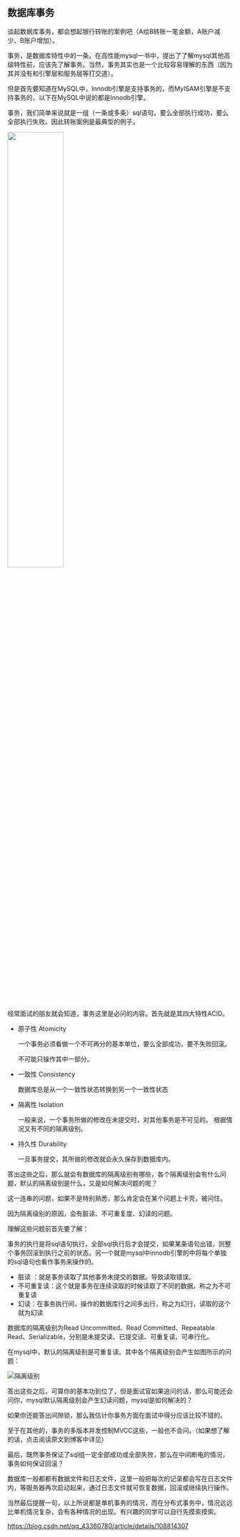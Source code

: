 ## 数据库事务



谈起数据库事务，都会想起银行转账的案例吧（A给B转账一笔金额，A账户减少、B账户增加）。



事务，是数据库特性中的一条。在高性能mysql一书中，提出了了解mysql其他高级特性前，应该先了解事务。当然，事务其实也是一个比较容易理解的东西（因为其并没有和引擎层和服务层等打交道）。



但是首先要知道在MySQL中，Innodb引擎是支持事务的，而MyISAM引擎是不支持事务的，以下在MySQL中说的都是Innodb引擎。



事务，我们简单来说就是一组（一条或多条）sql语句。要么全部执行成功，要么全部执行失败。因此转账案例是最典型的例子。

<img src="https://img-blog.csdnimg.cn/2021012910184474.jpg" alt="" style="width:50%">

经常面试的朋友就会知道，事务这里是必问的内容。首先就是其四大特性ACID。



- 原子性 Atomicity

  一个事务必须看做一个不可再分的基本单位，要么全部成功，要不失败回滚。

  不可能只操作其中一部分。

    

- 一致性 Consistency

    数据库总是从一个一致性状态转换到另一个一致性状态

      

- 隔离性 Isolation

    一般来说，一个事务所做的修改在未提交时，对其他事务是不可见的。
    根据情况又有不同的隔离级别。

     

- 持久性 Durability

  一旦事务提交，其所做的修改就会永久保存到数据库内。
  
  

答出这些之后，那么就会有数据库的隔离级别有哪些，各个隔离级别会有什么问题，默认的隔离级别是什么，又是如何解决问题的呢？



这一连串的问题，如果不是特别熟悉，那么肯定会在某个问题上卡壳，被问住。



因为隔离级别的原因，会有脏读、不可重复度、幻读的问题。



理解这些问题前首先要了解：

事务的执行是将sql语句执行，全部sql执行后才会提交，如果某条语句出错，则整个事务回滚到执行之前的状态。另一个就是mysql中innodb引擎的中将每个单独的sql语句也看作事务来操作的。



- 脏读 ：就是事务读取了其他事务未提交的数据。导致读取错误。
- 不可重复读：这个就是事务在连续读取的时候读取了不同的数据，称之为不可重复读
- 幻读：在事务执行间，操作的数据库行之间多出行，称之为幻行，读取的这个就为幻读



数据库的隔离级别为Read Uncommitted、Read Committed、Repeatable Read、Serializable，分别是未提交读、已提交读、可重复读、可串行化。



在mysql中，默认的隔离级别是可重复读。其中各个隔离级别会产生如图所示的问题：



<img src="https://img-blog.csdnimg.cn/20200926182152329.png?x-oss-process=image/watermark,type_ZmFuZ3poZW5naGVpdGk,shadow_10,text_aHR0cHM6Ly9ibG9nLmNzZG4ubmV0L3FxXzQzMzYwNzgw,size_16,color_FFFFFF,t_70#pic_center" alt="隔离级别" style=""/>



答出这些之后，可算你的基本功到位了，但是面试官如果追问的话，那么可能还会问你，mysql默认隔离级别会产生幻读问题，mysql是如何解决的？



如果你还能答出间隙锁，那么我估计你事务方面在面试中得分应该比较不错的。



至于在其他的，事务的多版本并发控制MVCC这些，一般也不会问。（如果想了解的话，点击阅读原文到博客中详见）



最后，既然事务保证了sql组一定全部成功或全部失败，那么在中间断电的情况，事务如何保证回滚？



数据库一般都都有数据文件和日志文件，这里一般把每次的记录都会写在日志文件内，等服务器再次启动起来，通过日志文件就可恢复数据，回滚或继续执行操作。



当然最后提醒一句，以上所说都是单机事务的情况，而在分布式事务中，情况远远比单机情况复杂，会有各种情况的出现。有兴趣的同学可以自行先摸索摸索。



https://blog.csdn.net/qq_43360780/article/details/108814307

